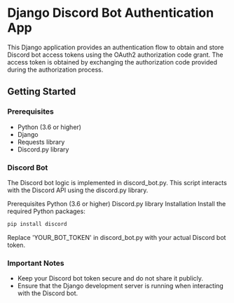 # Django Discord Bot Authentication App

This Django application provides an authentication flow to obtain and store Discord bot access tokens using the OAuth2 authorization code grant. The access token is obtained by exchanging the authorization code provided during the authorization process.

## Getting Started

### Prerequisites

- Python (3.6 or higher)
- Django
- Requests library
- Discord.py library


### Discord Bot
The Discord bot logic is implemented in discord_bot.py. This script interacts with the Discord API using the discord.py library.

Prerequisites
Python (3.6 or higher)
Discord.py library
Installation
Install the required Python packages:

```bash
pip install discord
```

Replace 'YOUR_BOT_TOKEN' in discord_bot.py with your actual Discord bot token.

### Important Notes
- Keep your Discord bot token secure and do not share it publicly.
- Ensure that the Django development server is running when interacting with the Discord bot.
